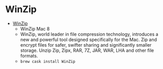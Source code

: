 # WinZip
- [WinZip](https://www.winzip.com/mac/en/winzip.html)
  -  WinZip Mac 8
  - WinZip, world leader in file compression technology, introduces a new and powerful tool designed specifically for the Mac. Zip and encrypt files for safer, swifter sharing and significantly smaller storage. Unzip Zip, Zipx, RAR, 7Z, JAR, WAR, LHA and other file formats.
  - `brew cask install WinZip`
